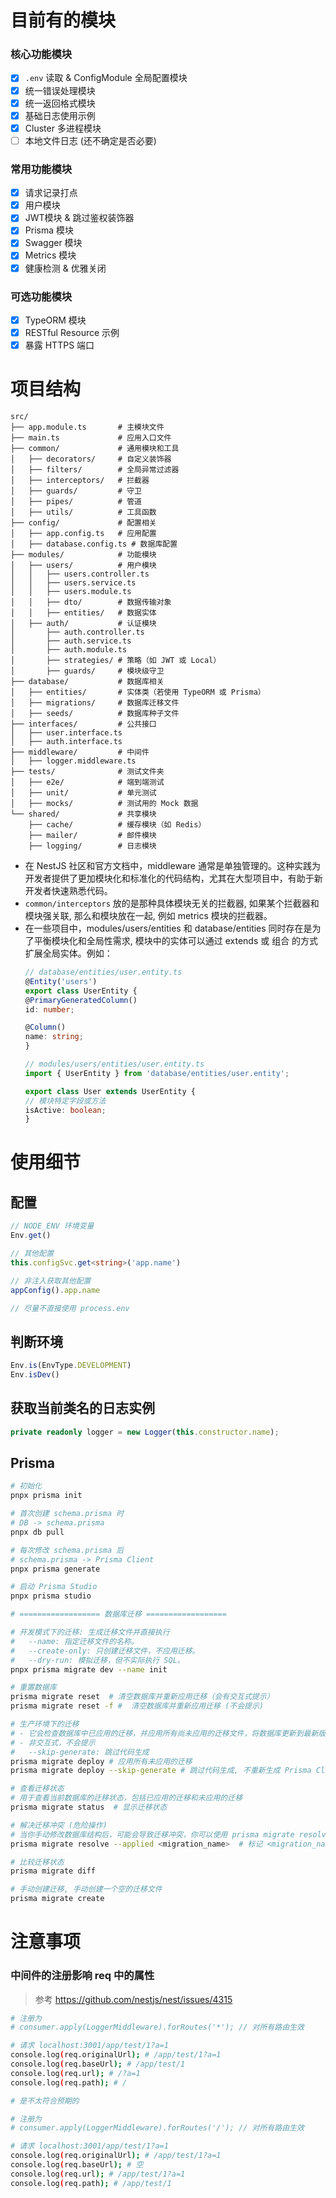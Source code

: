 # 目前有的模块

### 核心功能模块
- [x] `.env` 读取 & ConfigModule 全局配置模块
- [x] 统一错误处理模块
- [x] 统一返回格式模块
- [x] 基础日志使用示例
- [x] Cluster 多进程模块
- [ ] 本地文件日志 (还不确定是否必要)

### 常用功能模块
- [x] 请求记录打点
- [x] 用户模块
- [x] JWT模块 & 跳过鉴权装饰器
- [x] Prisma 模块
- [x] Swagger 模块
- [x] Metrics 模块
- [x] 健康检测 & 优雅关闭

### 可选功能模块
- [x] TypeORM 模块
- [x] RESTful Resource 示例
- [x] 暴露 HTTPS 端口

# 项目结构
```
src/
├── app.module.ts       # 主模块文件
├── main.ts             # 应用入口文件
├── common/             # 通用模块和工具
│   ├── decorators/     # 自定义装饰器
│   ├── filters/        # 全局异常过滤器
│   ├── interceptors/   # 拦截器
│   ├── guards/         # 守卫
│   ├── pipes/          # 管道
│   ├── utils/          # 工具函数
├── config/             # 配置相关
│   ├── app.config.ts   # 应用配置
│   ├── database.config.ts # 数据库配置
├── modules/            # 功能模块
│   ├── users/          # 用户模块
│   │   ├── users.controller.ts
│   │   ├── users.service.ts
│   │   ├── users.module.ts
│   │   ├── dto/        # 数据传输对象
│   │   ├── entities/   # 数据实体
│   ├── auth/           # 认证模块
│       ├── auth.controller.ts
│       ├── auth.service.ts
│       ├── auth.module.ts
│       ├── strategies/ # 策略（如 JWT 或 Local）
│       ├── guards/     # 模块级守卫
├── database/           # 数据库相关
│   ├── entities/       # 实体类（若使用 TypeORM 或 Prisma）
│   ├── migrations/     # 数据库迁移文件
│   ├── seeds/          # 数据库种子文件
├── interfaces/         # 公共接口
│   ├── user.interface.ts
│   ├── auth.interface.ts
├── middleware/         # 中间件
│   ├── logger.middleware.ts
├── tests/              # 测试文件夹
│   ├── e2e/            # 端到端测试
│   ├── unit/           # 单元测试
│   ├── mocks/          # 测试用的 Mock 数据
└── shared/             # 共享模块
    ├── cache/          # 缓存模块（如 Redis）
    ├── mailer/         # 邮件模块
    ├── logging/        # 日志模块
```

- 在 NestJS 社区和官方文档中，middleware 通常是单独管理的。这种实践为开发者提供了更加模块化和标准化的代码结构，尤其在大型项目中，有助于新开发者快速熟悉代码。
- `common/interceptors` 放的是那种具体模块无关的拦截器, 如果某个拦截器和模块强关联, 那么和模块放在一起, 例如 metrics 模块的拦截器。
- 在一些项目中，modules/users/entities 和 database/entities 同时存在是为了平衡模块化和全局性需求, 模块中的实体可以通过 extends 或 组合 的方式扩展全局实体。例如：
    ```typescript
    // database/entities/user.entity.ts
    @Entity('users')
    export class UserEntity {
    @PrimaryGeneratedColumn()
    id: number;

    @Column()
    name: string;
    }

    // modules/users/entities/user.entity.ts
    import { UserEntity } from 'database/entities/user.entity';

    export class User extends UserEntity {
    // 模块特定字段或方法
    isActive: boolean;
    }
    ```

# 使用细节

## 配置
```typescript
// NODE_ENV 环境变量
Env.get()

// 其他配置
this.configSvc.get<string>('app.name')

// 非注入获取其他配置
appConfig().app.name

// 尽量不直接使用 process.env
```

## 判断环境
```typescript
Env.is(EnvType.DEVELOPMENT)
Env.isDev()
```

## 获取当前类名的日志实例
```typescript
private readonly logger = new Logger(this.constructor.name);
```

## Prisma
```bash
# 初始化
pnpx prisma init

# 首次创建 schema.prisma 时
# DB -> schema.prisma
pnpx db pull

# 每次修改 schema.prisma 后
# schema.prisma -> Prisma Client
pnpx prisma generate

# 启动 Prisma Studio
pnpx prisma studio

# ================== 数据库迁移 ==================

# 开发模式下的迁移: 生成迁移文件并直接执行
#   --name: 指定迁移文件的名称。
#   --create-only: 只创建迁移文件，不应用迁移。
#   --dry-run: 模拟迁移，但不实际执行 SQL。
pnpx prisma migrate dev --name init

# 重置数据库
prisma migrate reset  # 清空数据库并重新应用迁移（会有交互式提示）
prisma migrate reset -f #  清空数据库并重新应用迁移 (不会提示)

# 生产环境下的迁移
# - 它会检查数据库中已应用的迁移，并应用所有尚未应用的迁移文件，将数据库更新到最新版本。
# - 非交互式，不会提示
#   --skip-generate: 跳过代码生成
prisma migrate deploy # 应用所有未应用的迁移
prisma migrate deploy --skip-generate # 跳过代码生成, 不重新生成 Prisma Client

# 查看迁移状态
# 用于查看当前数据库的迁移状态，包括已应用的迁移和未应用的迁移
prisma migrate status  # 显示迁移状态

# 解决迁移冲突 (危险操作)
# 当你手动修改数据库结构后，可能会导致迁移冲突，你可以使用 prisma migrate resolve 将迁移标记为已应用，即使它没有实际执行。
prisma migrate resolve --applied <migration_name>  # 标记 <migration_name> 为已应用

# 比较迁移状态
prisma migrate diff

# 手动创建迁移, 手动创建一个空的迁移文件
prisma migrate create
```

# 注意事项

### 中间件的注册影响 req 中的属性
> 参考 https://github.com/nestjs/nest/issues/4315

```bash
# 注册为
# consumer.apply(LoggerMiddleware).forRoutes('*'); // 对所有路由生效

# 请求 localhost:3001/app/test/1?a=1
console.log(req.originalUrl); # /app/test/1?a=1
console.log(req.baseUrl); # /app/test/1
console.log(req.url); # /?a=1
console.log(req.path); # /

# 是不太符合预期的
```

```bash
# 注册为
# consumer.apply(LoggerMiddleware).forRoutes('/'); // 对所有路由生效

# 请求 localhost:3001/app/test/1?a=1
console.log(req.originalUrl); # /app/test/1?a=1
console.log(req.baseUrl); # 空
console.log(req.url); # /app/test/1?a=1
console.log(req.path); # /app/test/1
```
